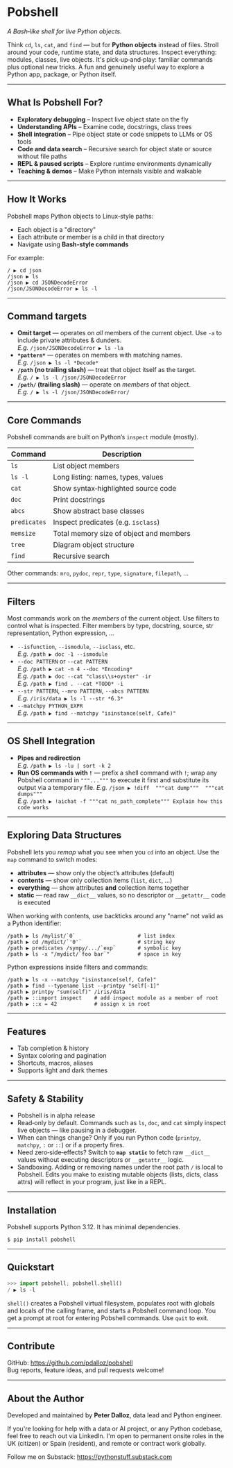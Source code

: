 # Pobshell

*A Bash‑like shell for live Python objects.*

Think `cd`, `ls`, `cat`, and `find` — but for **Python objects** instead of files. Stroll around your code, runtime state, and data structures. Inspect everything: modules, classes, live objects. It's pick‑up‑and‑play: familiar commands plus optional new tricks. A fun and genuinely useful way to explore a Python app, package, or Python itself.

---

## What Is Pobshell For?

- **Exploratory debugging** – Inspect live object state on the fly
- **Understanding APIs** – Examine code, docstrings, class trees
- **Shell integration** – Pipe object state or code snippets to LLMs or OS tools
- **Code and data search** – Recursive search for object state or source without file paths
- **REPL & paused scripts** – Explore runtime environments dynamically
- **Teaching & demos** – Make Python internals visible and walkable

---

## How It Works

Pobshell maps Python objects to Linux‑style paths:

- Each object is a "directory"
- Each attribute or member is a child in that directory
- Navigate using **Bash-style commands**

For example:

```
/ ▶ cd json
/json ▶ ls
/json ▶ cd JSONDecodeError
/json/JSONDecodeError ▶ ls -l
```

---

## Command targets

- **Omit target** — operates on *all* members of the current object. Use `-a` to include private attributes & dunders.  
  *E.g.* `/json/JSONDecodeError ▶ ls -la`
- **`*pattern*`** — operates on members with matching names.  
  *E.g.* `/json ▶ ls -l *Decode*`
- **`/path` (no trailing slash)** — treat that object itself as the target.  
  *E.g.* `/ ▶ ls -l /json/JSONDecodeError`
- **`/path/` (trailing slash)** — operate on *members* of that object.  
  *E.g.* `/ ▶ ls -l /json/JSONDecodeError/`

---

## Core Commands

Pobshell commands are built on Python’s `inspect` module (mostly).

| Command  | Description                                   |
|----------|-----------------------------------------------|
| `ls`     | List object members                           |
| `ls -l`  | Long listing: names, types, values            |
| `cat`    | Show syntax‑highlighted source code           |
| `doc`    | Print docstrings                              |
| `abcs`   | Show abstract base classes                    |
| `predicates` | Inspect predicates (e.g. `isclass`)       |
| `memsize` | Total memory size of object and members      |
| `tree`   | Diagram object structure                      |
| `find`   | Recursive search                              |

Other commands: `mro`, `pydoc`, `repr`, `type`, `signature`, `filepath`, ...

---

## Filters

Most commands work on the *members* of the current object. Use filters to control what is inspected. Filter members by type, docstring, source, str representation, Python expression, …

- `--isfunction`, `--ismodule`, `--isclass`, etc.  
  *E.g.* `/path ▶ doc -1 --ismodule`
- `--doc PATTERN` or `--cat PATTERN`  
  *E.g.* `/path ▶ cat -n 4 --doc *Encoding*`  
  *E.g.* `/path ▶ doc --cat "class\\s+oyster" -ir`  
  *E.g.* `/path ▶ find . --cat *TODO* -i`
- `--str PATTERN`, `--mro PATTERN`, `--abcs PATTERN`  
  *E.g.* `/iris/data ▶ ls -l --str *6.3*`
- `--matchpy PYTHON_EXPR`  
  *E.g.* `/path ▶ find --matchpy "isinstance(self, Cafe)"`

---

## OS Shell Integration

- **Pipes and redirection**  
  *E.g.* `/path ▶ ls -lu | sort -k 2`
- **Run OS commands with `!`** — prefix a shell command with `!`; wrap any Pobshell command in `"""..."""` to execute it first and substitute its output via a temporary file.
  *E.g.* `/json ▶ !diff  """cat dump"""  """cat dumps"""`  
  *E.g.* `/path ▶ !aichat -f """cat ns_path_complete""" Explain how this code works`

---

## Exploring Data Structures

Pobshell lets you *remap* what you see when you `cd` into an object. Use the `map` command to switch modes:

- **attributes** — show only the object’s attributes (default)
- **contents** — show only collection items (`list`, `dict`, …)
- **everything** — show attributes **and** collection items together
- **static** — read raw `__dict__` values, so no descriptor or `__getattr__` code is executed

When working with contents, use backticks around any "name" not valid as a Python identifier:

```
/path ▶ ls /mylist/`0`                    # list index
/path ▶ cd /mydict/`'0'`                  # string key
/path ▶ predicates /sympy/.../`exp`       # symbolic key
/path ▶ ls -x "/mydict/`foo bar`"         # space in key
```

Python expressions inside filters and commands:

```
/path ▶ ls -x --matchpy "isinstance(self, Cafe)"
/path ▶ find --typename list --printpy "self[-1]"
/path ▶ printpy "sum(self)" /iris/data
/path ▶ ::import inspect    # add inspect module as a member of root
/path ▶ ::x = 42            # assign x in root
```

---

## Features

- Tab completion & history
- Syntax coloring and pagination
- Shortcuts, macros, aliases
- Supports light and dark themes

---

## Safety & Stability

- Pobshell is in alpha release
- Read‑only by default. Commands such as `ls`, `doc`, and `cat` simply inspect live objects — like pausing in a debugger.
- When can things change? Only if you run Python code (`printpy`, `matchpy`, `:` or `::`) or if a property fires.
- Need zero‑side‑effects? Switch to **`map static`** to fetch raw `__dict__` values without executing descriptors or `__getattr__` logic.
- Sandboxing. Adding or removing names under the root path `/` is local to Pobshell. Edits you make to existing mutable objects (lists, dicts, class attrs) will reflect in your program, just like in a REPL.

---

## Installation

Pobshell supports Python 3.12. It has minimal dependencies.

```shell
$ pip install pobshell
```

---

## Quickstart

```python
>>> import pobshell; pobshell.shell()
/ ▶ ls -l
```

`shell()` creates a Pobshell virtual filesystem, populates root with globals and locals of the calling frame, and starts a Pobshell command loop. You get a prompt at root for entering Pobshell commands. Use `quit` to exit.

---

## Contribute

GitHub: https://github.com/pdalloz/pobshell  
Bug reports, feature ideas, and pull requests welcome!

---

## About the Author

Developed and maintained by **Peter Dalloz**, data lead and Python engineer.

If you're looking for help with a data or AI project, or any Python codebase, feel free to reach out via LinkedIn. I'm open to permanent onsite roles in the UK (citizen) or Spain (resident), and remote or contract work globally.

Follow me on Substack: https://pythonstuff.substack.com
